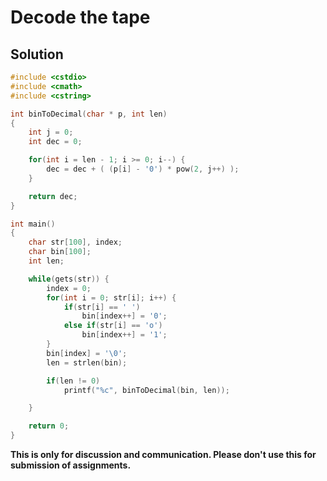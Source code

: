 # Decode the tape

## Solution

```c++
#include <cstdio>
#include <cmath>
#include <cstring>

int binToDecimal(char * p, int len)
{
    int j = 0;
    int dec = 0;

    for(int i = len - 1; i >= 0; i--) {
        dec = dec + ( (p[i] - '0') * pow(2, j++) );
    }

    return dec;
}

int main()
{
    char str[100], index;
    char bin[100];
    int len;

    while(gets(str)) {
        index = 0;
        for(int i = 0; str[i]; i++) {
            if(str[i] == ' ')
                bin[index++] = '0';
            else if(str[i] == 'o')
                bin[index++] = '1';
        }
        bin[index] = '\0';
        len = strlen(bin);

        if(len != 0)
            printf("%c", binToDecimal(bin, len));

    }

    return 0;
}

```


**This is only for discussion and communication. Please don't use this for submission of assignments.**